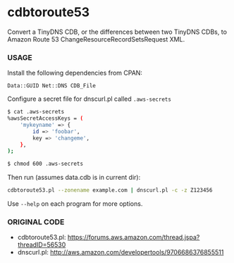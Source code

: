 # cdbtoroute53

Convert a TinyDNS CDB, or the differences between two TinyDNS CDBs, to
Amazon Route 53 ChangeResourceRecordSetsRequest XML.


### USAGE

Install the following dependencies from CPAN:

```
Data::GUID Net::DNS CDB_File
```

Configure a secret file for dnscurl.pl called ``.aws-secrets``

```bash
$ cat .aws-secrets
%awsSecretAccessKeys = (
    'mykeyname' => {
        id => 'foobar',
        key => 'changeme',
    },
);

$ chmod 600 .aws-secrets
```

Then run (assumes data.cdb is in current dir):

```bash
cdbtoroute53.pl --zonename example.com | dnscurl.pl -c -z Z123456
```

Use ``--help`` on each program for more options.


### ORIGINAL CODE

* cdbtoroute53.pl: https://forums.aws.amazon.com/thread.jspa?threadID=56530
* dnscurl.pl: http://aws.amazon.com/developertools/9706686376855511
